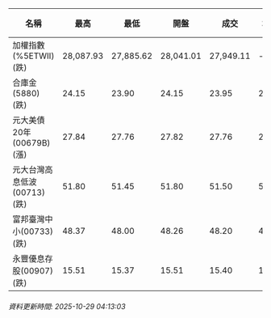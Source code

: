 | 名稱 | 最高 | 最低 | 開盤 | 成交 | 均價 | 成交金額(億) | 昨收 | 漲跌幅 | 漲跌 | 總量 | 昨量 | 振幅 |
| -------- | -------- | -------- | -------- |-------- | -------- | -------- |-------- |-------- |-------- | -------- | -------- |-------- |
|加權指數(%5ETWII) (跌)|28,087.93|27,885.62|28,041.01|27,949.11|-|5,339.31|27,993.63|0.16%|44.52|8,500,108|0|0.72%|
|合庫金(5880) (跌)|24.15|23.90|24.15|23.95|23.97|1.89|24.00|0.21%|0.05|7,904|10,828|1.04%|
|元大美債20年(00679B) (漲)|27.84|27.76|27.82|27.76|27.80|7.64|27.59|0.62%|0.17|27,464|66,329|0.29%|
|元大台灣高息低波(00713) (跌)|51.80|51.45|51.80|51.50|51.51|3.95|51.80|0.58%|0.30|7,673|9,989|0.68%|
|富邦臺灣中小(00733) (跌)|48.37|48.00|48.26|48.20|48.20|0.442|48.26|0.12%|0.06|916|1,140|0.77%|
|永豐優息存股(00907) (跌)|15.51|15.37|15.51|15.40|15.42|0.085|15.50|0.65%|0.10|549|799|0.90%|
###### 資料更新時間: 2025-10-29 04:13:03